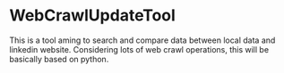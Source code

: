 # WebCrawlUpdateTool
This is a tool aming to search and compare data between local data and linkedin website.
Considering lots of web crawl operations, this will be basically based on python.

